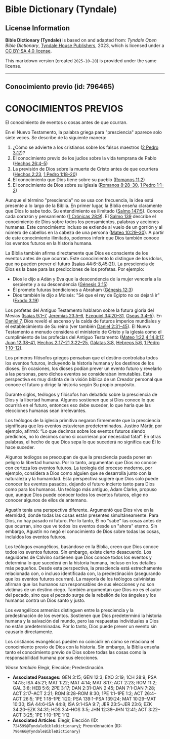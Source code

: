 # Bible Dictionary (Tyndale)

## License Information

**Bible Dictionary (Tyndale)** is based on and adapted from: _Tyndale Open Bible Dictionary_, [Tyndale House Publishers](https://tyndaleopenresources.com/), 2023, which is licensed under a [CC BY-SA 4.0 license](https://creativecommons.org/licenses/by-sa/4.0/legalcode.en).

This markdown version (created `2025-10-20`) is provided under the same license.



--------------------------------

## Conocimiento previo (id: 796465)

CONOCIMIENTOS PREVIOS
=====================

El conocimiento de eventos o cosas antes de que ocurran.

En el Nuevo Testamento, la palabra griega para "presciencia" aparece solo siete veces. Se describe de la siguiente manera:

1. ¿Cómo se advierte a los cristianos sobre los falsos maestros ([2 Pedro 3:17](https://ref.ly/2Pet3:17))?
2. El conocimiento previo de los judíos sobre la vida temprana de Pablo ([Hechos 26:4–5](https://ref.ly/Acts26:4-Acts26:5))
3. La previsión de Dios sobre la muerte de Cristo antes de que ocurriera ([Hechos 2:23](https://ref.ly/Acts2:23), [1 Pedro 1:18–20](https://ref.ly/1Pet1:18-1Pet1:20))
4. El conocimiento que Dios tiene sobre su pueblo ([Romanos 11:2](https://ref.ly/Rom11:2))
5. El conocimiento de Dios sobre su iglesia ([Romanos 8:28–30](https://ref.ly/Rom8:28-Rom8:30), [1 Pedro 1:1–2](https://ref.ly/1Pet1:1-1Pet1:2))

Aunque el término "presciencia" no se usa con frecuencia, la idea está presente a lo largo de la Biblia. En primer lugar, la Biblia enseña claramente que Dios lo sabe todo. Su entendimiento es ilimitado ([Salmo 147:5](https://ref.ly/Ps147:5)). Conoce cada corazón y pensamiento ([1 Crónicas 28:9](https://ref.ly/1Chr28:9)). El [Salmo 139](https://ref.ly/Ps139:1-Ps139:24) describe el conocimiento de Dios sobre todos los pensamientos, palabras y acciones humanas. Este conocimiento incluso se extiende al vuelo de un gorrión y al número de cabellos en la cabeza de una persona ([Mateo 10:29–30](https://ref.ly/Matt10:29-Matt10:30)). A partir de este conocimiento ilimitado, podemos inferir que Dios también conoce los eventos futuros en la historia humana.

La Biblia también afirma directamente que Dios es consciente de los eventos antes de que ocurran. Este conocimiento lo distingue de los ídolos, que no pueden prever el futuro ([Isaías 44:6–8,](https://ref.ly/Isa44:6-Isa44:8)[45:21](https://ref.ly/Isa45:21)). La presciencia de Dios es la base para las predicciones de los profetas. Por ejemplo:

* Dios le dijo a Adán y Eva que la descendencia de la mujer vencería a la serpiente y a su descendencia ([Génesis 3:15](https://ref.ly/Gen3:15))
* Él promete futuras bendiciones a Abraham ([Génesis 12:3](https://ref.ly/Gen12:3))
* Dios también le dijo a Moisés: "Sé que el rey de Egipto no os dejará ir" ([Éxodo 3:19](https://ref.ly/Exod3:19))

Los profetas del Antiguo Testamento hablaron sobre la futura gloria del Mesías ([Isaías 9:1–7](https://ref.ly/Isa9:1-Isa9:7), [Jeremías 23:5–6](https://ref.ly/Jer23:5-Jer23:6), [Ezequiel 34:20–31](https://ref.ly/Ezek34:20-Ezek34:31), [Oseas 3:4–5](https://ref.ly/Hos3:4-Hos3:5)). En [Daniel 7](https://ref.ly/Dan7:1-Dan7:28), Dios reveló el ascenso y la caída de futuros imperios mundiales y el establecimiento de Su reino (ver también [Daniel 2:31–45](https://ref.ly/Dan2:31-Dan2:45)). El Nuevo Testamento a menudo considera el ministerio de Cristo y la iglesia como el cumplimiento de las profecías del Antiguo Testamento ([Mateo 1:22](https://ref.ly/Matt1:22),[4:14](https://ref.ly/Matt4:14),[8:17](https://ref.ly/Matt8:17), [Juan 12:38–41](https://ref.ly/John12:38-John12:41), [Hechos 2:17–21](https://ref.ly/Acts2:17-Acts2:21),[3:22–25](https://ref.ly/Acts3:22-Acts3:25), [Gálatas 3:8](https://ref.ly/Gal3:8), [Hebreos 5:6](https://ref.ly/Heb5:6), [1 Pedro 1:10–12](https://ref.ly/1Pet1:10-1Pet1:12)).

Los primeros filósofos griegos pensaban que el destino controlaba todos los eventos futuros, incluyendo la historia humana y los destinos de los dioses. En ocasiones, los dioses podían prever un evento futuro y revelarlo a las personas, pero dichos eventos se consideraban inmutables. Esta perspectiva es muy distinta de la visión bíblica de un Creador personal que conoce el futuro y dirige la historia según Su propio propósito.

Durante siglos, teólogos y filósofos han debatido sobre la presciencia de Dios y la libertad humana. Algunos sostienen que si Dios conoce lo que ocurrirá en el futuro, entonces eso debe suceder, lo que haría que las elecciones humanas sean irrelevantes.

Los teólogos de la iglesia primitiva negaron firmemente que la presciencia significara que los eventos estuvieran predeterminados. Justino Mártir, por ejemplo, afirmó: “Lo que decimos sobre los eventos futuros siendo predichos, no lo decimos como si ocurrieran por necesidad fatal”. En otras palabras, el hecho de que Dios sepa lo que sucederá no significa que Él lo hace suceder.

Algunos teólogos se preocupan de que la presciencia pueda poner en peligro la libertad humana. Por lo tanto, argumentan que Dios no conoce con certeza los eventos futuros. La teología del proceso moderno, por ejemplo, considera a Dios como alguien que se desarrolla junto con la naturaleza y la humanidad. Esta perspectiva sugiere que Dios solo puede conocer los eventos pasados, dejando el futuro incierto tanto para Dios como para los humanos. Un teólogo más antiguo, Adam Clarke, propuso que, aunque Dios puede conocer todos los eventos futuros, elige no conocer algunos de ellos de antemano.

Agustín tenía una perspectiva diferente. Argumentó que Dios vive en la eternidad, donde todas las cosas están presentes simultáneamente. Para Dios, no hay pasado ni futuro. Por lo tanto, Él no "sabe" las cosas antes de que ocurran, sino que ve todos los eventos desde un "ahora" eterno. Sin embargo, Agustín no negó el conocimiento de Dios sobre todas las cosas, incluidos los eventos futuros.

Los teólogos evangélicos, basándose en la Biblia, creen que Dios conoce todos los eventos futuros. Sin embargo, existe cierto desacuerdo. Los seguidores de Calvino sostienen que Dios conoce todos los eventos y determina lo que sucederá en la historia humana, incluso en los detalles más pequeños. Desde esta perspectiva, la presciencia está estrechamente relacionada con, o incluso identificada con, la predestinación (asegurando que los eventos futuros ocurran). La mayoría de los teólogos calvinistas afirman que los humanos son responsables de sus elecciones y no son víctimas de un destino ciego. También argumentan que Dios no es el autor del pecado, sino que el pecado surge de la rebelión de los ángeles y los humanos contra un Dios santo y justo.

Los evangélicos armenios distinguen entre la presciencia y la predestinación de los eventos. Sostienen que Dios predeterminó la historia humana y la salvación del mundo, pero las respuestas individuales a Dios no están predeterminadas. Por lo tanto, Dios puede prever un evento sin causarlo directamente.

Los cristianos evangélicos pueden no coincidir en cómo se relaciona el conocimiento previo de Dios con la historia. Sin embargo, la Biblia enseña tanto el conocimiento previo de Dios sobre todas las cosas como la responsabilidad humana por sus elecciones.

*Véase también* Elegir, Elección; Predestinación.

* **Associated Passages:** GEN 3:15; GEN 12:3; EXO 3:19; 1CH 28:9; PSA 147:5; ISA 45:21; MAT 1:22; MAT 4:14; MAT 8:17; ACT 2:23; ROM 11:2; GAL 3:8; HEB 5:6; 2PE 3:17; DAN 2:31–DAN 2:45; DAN 7:1–DAN 7:28; ACT 2:17–ACT 2:21; ROM 8:28–ROM 8:30; 1PE 1:1–1PE 1:2; ACT 26:4–ACT 26:5; 1PE 1:18–1PE 1:20; PSA 139:1–PSA 139:24; MAT 10:29–MAT 10:30; ISA 44:6–ISA 44:8; ISA 9:1–ISA 9:7; JER 23:5–JER 23:6; EZK 34:20–EZK 34:31; HOS 3:4–HOS 3:5; JHN 12:38–JHN 12:41; ACT 3:22–ACT 3:25; 1PE 1:10–1PE 1:12
* **Associated Articles:** Elegir, Elección (ID: `724599@TyndaleBibleDictionary`); Preordenación (ID: `796466@TyndaleBibleDictionary`)

